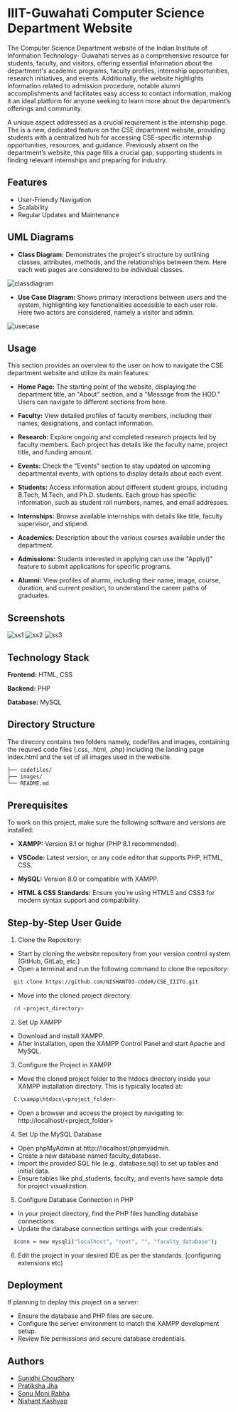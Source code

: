 
# IIIT-Guwahati Computer Science Department Website


The Computer Science Department website of the Indian Institute of Information Technology- Guwahati serves as a comprehensive resource for students, faculty, and visitors, offering essential information about the department's academic programs, faculty profiles, internship opportunities, research initiatives, and events. Additionally, the website highlights information related to admission procedure, notable alumni accomplishments and facilitates easy access to contact information, making it an ideal platform for anyone seeking to learn more about the department’s offerings and community.


A unique aspect addressed as a crucial requirement is the internship page. The is a new, dedicated feature on the CSE department website, providing students with a centralized hub for accessing CSE-specific internship opportunities, resources, and guidance. Previously absent on the department’s website, this page fills a crucial gap, supporting students in finding relevant internships and preparing for industry.
## Features

- User-Friendly Navigation
- Scalability
- Regular Updates and Maintenance



## UML Diagrams

- **Class Diagram:** Demonstrates the project's structure by outlining classes, attributes, methods, and the relationships between them. Here each web pages are considered to be individual classes.

![classdiagram](https://github.com/NISHANT03-cOdeR/CSE_IIITG/blob/859d694ca368c821822301fe0d331c9a4df0f261/images/DSS%20project%20(1).jpg)

- **Use Case Diagram:** Shows primary interactions between users and the system, highlighting key functionalities accessible to each user role. Here two actors are considered, namely a visitor and admin.

![usecase](https://github.com/NISHANT03-cOdeR/CSE_IIITG/blob/361b72be373b26a892da45b25603eaac68d37293/images/USECASE.jpg)
  

## Usage

This section provides an overview to the user on how to navigate the CSE department website and utilize its main features:

- **Home Page:** The starting point of the website, displaying the department title, an "About" section, and a "Message from the HOD." Users can navigate to different sections from here.

- **Faculty:** View detailed profiles of faculty members, including their names, designations, and contact information. 

- **Research:** Explore ongoing and completed research projects led by faculty members. Each project has details like the faculty name, project title, and funding amount.

- **Events:** Check the "Events" section to stay updated on upcoming departmental events, with options to display details about each event.

- **Students:** Access information about different student groups, including B.Tech, M.Tech, and Ph.D. students. Each group has specific information, such as student roll numbers, names, and email addresses.

- **Internships:** Browse available internships with details like title, faculty supervisor, and stipend.
  
- **Academics:** Description about the various courses available under the department.

- **Admissions:** Students interested in applying can use the "Apply()" feature to submit applications for specific programs.

- **Alumni:** View profiles of alumni, including their name, image, course, duration, and current position, to understand the career paths of graduates.






## Screenshots

![ss1](https://github.com/NISHANT03-cOdeR/CSE_IIITG/blob/e936c74c2ab4116dc90ae6640d5aa984fb751dc8/images/ss1.jpg)
![ss2](https://github.com/NISHANT03-cOdeR/CSE_IIITG/blob/a057855e23610a43ad844981071c8a7883edb8c2/images/ss2.jpg)
![ss3](https://github.com/NISHANT03-cOdeR/CSE_IIITG/blob/fdff6bca931b0277c6aa94741cebfd39baea0fde/images/ss3.jpg)
## Technology Stack

**Frontend:** HTML, CSS

**Backend:** PHP

**Database:** MySQL


## Directory Structure

The direcory contains two folders namely, codefiles and images, containing the requred code files (.css, .html, .php) including the landing page index.html and the set of all images used in the website.
```bash
├── codefiles/         
├── images/             
└── README.md 
```
  
## Prerequisites

To work on this project, make sure the following software and versions are installed:

- **XAMPP:** Version 8.1 or higher (PHP 8.1 recommended). 
  
- **VSCode:** Latest version, or any code editor that supports PHP, HTML, CSS.

- **MySQL:** Version 8.0 or compatible with XAMPP.

- **HTML & CSS Standards:** Ensure you're using HTML5 and CSS3 for modern syntax support and compatibility.

## Step-by-Step User Guide

1. Clone the Repository:

- Start by cloning the website repository from your version control system (GitHub, GitLab, etc.)
- Open a terminal and run the following command to clone the repository:

```bash
  git clone https://github.com/NISHANT03-cOdeR/CSE_IIITG.git
```
  

- Move into the cloned project directory:

```bash
  cd <project_directory>
```

2. Set Up XAMPP

-  Download and install XAMPP.
- After installation, open the XAMPP Control Panel and start Apache and MySQL.

3. Configure the Project in XAMPP

- Move the cloned project folder to the htdocs directory inside your XAMPP installation directory. This is typically located at: 

```bash
  C:\xampp\htdocs\<project_folder>
```

- Open a browser and access the project by navigating to: http://localhost/<project_folder>


4. Set Up the MySQL Database

- Open phpMyAdmin at http://localhost/phpmyadmin.
- Create a new database named faculty_database.
- Import the provided SQL file (e.g., database.sql) to set up tables and initial data.
- Ensure tables like phd_students, faculty, and events have sample data for project visualization.

5. Configure Database Connection in PHP

- In your project directory, find the PHP files handling database connections.
- Update the database connection settings with your credentials:

```bash
  $conn = new mysqli("localhost", "root", "", "faculty_database");
```

6. Edit the project in your desired IDE as per the standards. (configuring extensions etc)


## Deployment

If planning to deploy this project on a server:

- Ensure the database and PHP files are secure.
- Configure the server environment to match the XAMPP development setup.
- Review file permissions and secure database credentials.

## Authors

- [Sunidhi Choudhary](https://github.com/sunidhi009)
- [Pratiksha Jha](https://github.com/Pritu345)
- [Sonu Moni Rabha](https://github.com/SONUXO)
- [Nishant Kashyap](https://github.com/NISHANT03-cOdeR)





